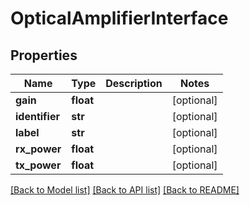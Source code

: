 # OpticalAmplifierInterface

## Properties
Name | Type | Description | Notes
------------ | ------------- | ------------- | -------------
**gain** | **float** |  | [optional] 
**identifier** | **str** |  | [optional] 
**label** | **str** |  | [optional] 
**rx_power** | **float** |  | [optional] 
**tx_power** | **float** |  | [optional] 

[[Back to Model list]](../README.md#documentation-for-models) [[Back to API list]](../README.md#documentation-for-api-endpoints) [[Back to README]](../README.md)


